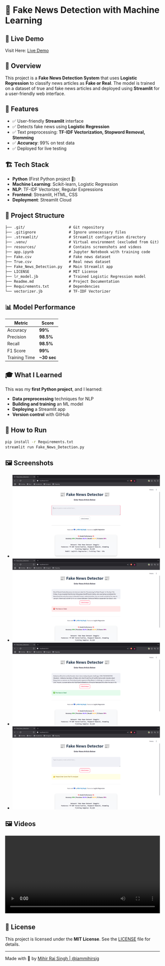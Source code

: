 # 📰 Fake News Detection with Machine Learning

## 🔗 Live Demo
Visit Here: [Live Demo](https://iammihirsig-fake-news-detector.streamlit.app/)

## 🚀 Overview
This project is a **Fake News Detection System** that uses **Logistic Regression** to classify news articles as **Fake or Real**. The model is trained on a dataset of true and fake news articles and deployed using **Streamlit** for a user-friendly web interface.

## 🎯 Features
- ✅ User-friendly **Streamlit** interface
- ✅ Detects fake news using **Logistic Regression**
- ✅ Text preprocessing: **TF-IDF Vectorization, Stopword Removal, Stemming**
- ✅ **Accuracy**: 99% on test data
- ✅ Deployed for live testing

## 🏗️ Tech Stack
- **Python** (First Python project 🎉)
- **Machine Learning**: Scikit-learn, Logistic Regression
- **NLP**: TF-IDF Vectorizer, Regular Expressions
- **Frontend**: Streamlit, HTML, CSS
- **Deployment**: Streamlit Cloud

## 📂 Project Structure
```
├── .git/                    # Git repository
├── .gitignore               # Ignore unnecessary files
├── .streamlit/              # Streamlit configuration directory
├── .venv/                   # Virtual environment (excluded from Git)
├── resources/               # Contains screenshots and videos
├── app.ipynb                # Jupyter Notebook with training code
├── Fake.csv                 # Fake news dataset
├── True.csv                 # Real news dataset
├── Fake_News_Detection.py   # Main Streamlit app
├── LICENSE                  # MIT License
├── lr_model.jb              # Trained Logistic Regression model
├── Readme.md                # Project Documentation
├── Requirements.txt         # Dependencies
└── vectorizer.jb            # TF-IDF Vectorizer
```

## 📊 Model Performance
| Metric     | Score |
|------------|------|
| Accuracy   | **99%**  |
| Precision  | **98.5%** |
| Recall     | **98.5%** |
| F1 Score   | **99%** |
| Training Time | **~30 sec** |

## 🎓 What I Learned
This was my **first Python project**, and I learned:
- **Data preprocessing** techniques for NLP
- **Building and training** an ML model
- **Deploying** a Streamlit app
- **Version control** with GitHub

## 🚀 How to Run
```bash
pip install -r Requirements.txt
streamlit run Fake_News_Detection.py
```
## 🖼️ Screenshots
- ![Interface](./resources/screenshots/01.png)
- ![FakeNews](./resources/screenshots/02.png)
- ![TrueNews](./resources/screenshots/03.png)
- ![ErroCode](./resources/screenshots/04.png)

## 🖼️ Videos
<video width="100%" controls>
  <source src="./resources/videos/FakeNewsDetection.mp4" type="video/mp4">
  Your browser does not support the video tag.
</video>

## 📜 License
This project is licensed under the **MIT License**. See the [LICENSE](LICENSE) file for details.

---
Made with 💙 by [Mihir Raj Singh | @iammihirsig](https://github.com/iammihirsig)
